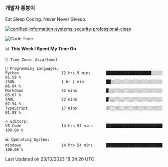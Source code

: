 ### 개발자 통붕이
Eat Sleep Coding.
Never Never Giveup.

[![certified-information-systems-security-professional-cissp](https://user-images.githubusercontent.com/44606727/157613689-acd84ec6-5f8f-4e79-89d9-a8d51f033634.png)](https://www.credly.com/badges/f394a010-85a0-450b-9136-8043af01d71c/public_url)

<!--START_SECTION:waka-->
![Code Time](http://img.shields.io/badge/Code%20Time-1%2C955%20hrs%2032%20mins-blue)

📊 **This Week I Spent My Time On** 

```text
🕑︎ Time Zone: Asia/Seoul

💬 Programming Languages: 
Python                   12 hrs 9 mins       ████████████████████░░░░░   81.59 % 
JSON                     1 hr 1 min          ██░░░░░░░░░░░░░░░░░░░░░░░   06.84 % 
Markdown                 32 mins             █░░░░░░░░░░░░░░░░░░░░░░░░   03.67 % 
YAML                     22 mins             █░░░░░░░░░░░░░░░░░░░░░░░░   02.54 % 
TypeScript               17 mins             ░░░░░░░░░░░░░░░░░░░░░░░░░   01.98 % 

🔥 Editors: 
VS Code                  14 hrs 54 mins      █████████████████████████   100.00 % 

💻 Operating System: 
Windows                  14 hrs 54 mins      █████████████████████████   100.00 % 
```


 Last Updated on 23/10/2023 18:34:20 UTC
<!--END_SECTION:waka-->

